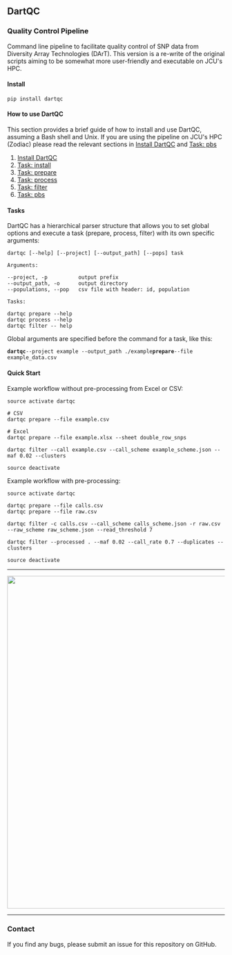 ## DartQC
### Quality Control Pipeline

Command line pipeline to facilitate quality control of SNP data from Diversity Array Technologies (DArT). This version is a re-write of the original scripts aiming to be somewhat more user-friendly and executable on JCU's HPC.

#### Install

`pip install dartqc`

#### How to use DartQC

This section provides a brief guide of how to install and use DartQC, assuming a Bash shell and Unix. If you are using the pipeline on JCU's HPC (Zodiac) please read the relevant sections in [Install DartQC](https://github.com/esteinig/dartQC/blob/master/docs/install.md) and [Task: pbs](https://github.com/esteinig/dartQC/blob/master/docs/task.pbs.md)

1. [Install DartQC](https://github.com/esteinig/dartQC/blob/master/docs/install.md)
2. [Task: install](https://github.com/esteinig/dartQC/blob/master/docs/task.install.md)
3. [Task: prepare](https://github.com/esteinig/dartQC/blob/master/docs/task.prepare.md)
4. [Task: process](https://github.com/esteinig/dartQC/blob/master/docs/task.process.md)
5. [Task: filter](https://github.com/esteinig/dartQC/blob/master/docs/task.filter.md)
6. [Task: pbs](https://github.com/esteinig/dartQC/blob/master/docs/task.pbs.md)

#### Tasks

DartQC has a hierarchical parser structure that allows you to set global options and execute a task (prepare, process, filter) with its own specific arguments:

```
dartqc [--help] [--project] [--output_path] [--pops] task

Arguments:

--project, -p          output prefix
--output_path, -o      output directory
--populations, --pop   csv file with header: id, population

Tasks:

dartqc prepare --help
dartqc process --help
dartqc filter -- help
```

Global arguments are specified before the command for a task, like this:

**`dartqc`**`--project example --output_path ./example`**`prepare`**`--file example_data.csv`


#### Quick Start

Example workflow without pre-processing from Excel or CSV:

```
source activate dartqc

# CSV
dartqc prepare --file example.csv

# Excel
dartqc prepare --file example.xlsx --sheet double_row_snps

dartqc filter --call example.csv --call_scheme example_scheme.json --maf 0.02 --clusters

source deactivate
```

Example workflow with pre-processing:

```
source activate dartqc

dartqc prepare --file calls.csv
dartqc prepare --file raw.csv

dartqc filter -c calls.csv --call_scheme calls_scheme.json -r raw.csv --raw_scheme raw_scheme.json --read_threshold 7

dartqc filter --processed . --maf 0.02 --call_rate 0.7 --duplicates --clusters

source deactivate
```

---

<p align="center">
 <img src="https://github.com/esteinig/dartQC/blob/master/workflow.png" height="768" width="768">
</p>

---

### Contact

If you find any bugs, please submit an issue for this repository on GitHub.



